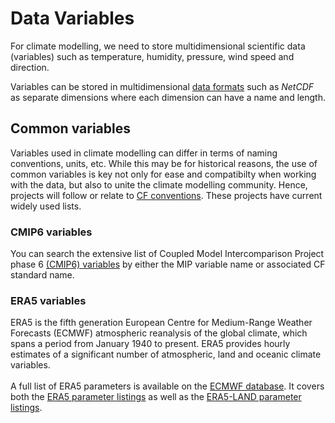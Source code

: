 # Data Variables

<!-- For this content, I have used a lot of text from this website: https://pro.arcgis.com/en/pro-app/latest/help/data/multidimensional/fundamentals-of-netcdf-data-storage.htm -->

For climate modelling, we need to store multidimensional scientific data (variables) such as temperature, humidity, pressure, wind speed and direction.

Variables can be stored in multidimensional [data formats](/model_evaluation/data/data_format) such as <i>NetCDF</i> as separate dimensions where each dimension can have a name and length.


## Common variables

Variables used in climate modelling can differ in terms of naming conventions, units, etc. While this may be for historical reasons, the use of common variables is key not only for ease and compatibilty when working with the data, but also to unite the climate modelling community. Hence, projects will follow or relate to [CF conventions](http://cfconventions.org). These projects have current widely used lists.

<!-- We have created a prototype of markdown files with variable tables that can be queried via jquery -->
<!-- Because they were not ready for quick searches (jquery with extended html tables is slow), we did not include them in the Legacy Relase (July/August 2023). -->
<!-- The code and markdown files are hosted on a github repository, however: https://github.com/svenbuder/access_model_variables -->

### CMIP6 variables
You can search the extensive list of Coupled Model Intercomparison Project phase 6 <a href="https://clipc-services.ceda.ac.uk/dreq/index/var.html" target="_blank">(CMIP6) variables</a> by either the MIP variable name or associated CF standard name.

### ERA5 variables
ERA5 is the fifth generation European Centre for Medium-Range Weather Forecasts (ECMWF) atmospheric reanalysis of the global climate, which spans a period from January 1940 to present. ERA5 provides hourly estimates of a significant number of atmospheric, land and oceanic climate variables.
<br>
<br>
A full list of ERA5 parameters is available on the <a href="https://codes.ecmwf.int/grib/param-db/" target="_blank">ECMWF database</a>. It covers both the <a href="https://confluence.ecmwf.int/display/CKB/ERA5%3A+data+documentation#ERA5:datadocumentation-Parameterlistings" target="_blank">ERA5 parameter listings</a> as well as the <a href="https://confluence.ecmwf.int/display/CKB/ERA5-Land%3A+data+documentation#ERA5Land:datadocumentation-parameterlistingParameterlistings" target="_blank">ERA5-LAND parameter listings</a>.

